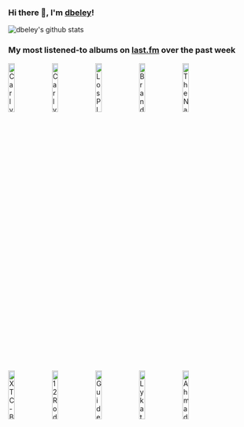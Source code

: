 ### Hi there 👋, I'm [dbeley](https://dbeley.ovh/en)!

![dbeley's github stats](https://github-readme-stats.vercel.app/api?username=dbeley)

### My most listened-to albums on [last.fm](https://www.last.fm/user/d_beley) over the past week

[<img src='https://lastfm.freetls.fastly.net/i/u/300x300/b503d145d1b55c27fe5debb9a33d7765.jpg' width='16%' height='16%' alt='Carly Rae Jepsen - The Loneliest Time'>](https://www.last.fm/music/carly%2brae%2bjepsen/the%2bloneliest%2btime)&nbsp;
[<img src='https://lastfm.freetls.fastly.net/i/u/300x300/e37b70dbc5dd5e6d2c0e294f98d34135.jpg' width='16%' height='16%' alt='Carly Rae Jepsen - The Loveliest Time'>](https://www.last.fm/music/carly%2brae%2bjepsen/the%2bloveliest%2btime)&nbsp;
[<img src='https://lastfm.freetls.fastly.net/i/u/300x300/67d1b2e0094540a9c03f801a5841122d.png' width='16%' height='16%' alt='Los Planetas - Una semana en el motor de un autobús'>](https://www.last.fm/music/los%2bplanetas/una%2bsemana%2ben%2bel%2bmotor%2bde%2bun%2bautob%25c3%25bas)&nbsp;
[<img src='https://lastfm.freetls.fastly.net/i/u/300x300/b83ad2561639445da263470bbc7c06e5.jpg' width='16%' height='16%' alt='Brand New - Science Fiction'>](https://www.last.fm/music/brand%2bnew/science%2bfiction)&nbsp;
[<img src='https://lastfm.freetls.fastly.net/i/u/300x300/1718c111d11bce147b42e6ec6b922414.jpg' width='16%' height='16%' alt='The National - Boxer'>](https://www.last.fm/music/the%2bnational/boxer)&nbsp;
<br>
[<img src='https://lastfm.freetls.fastly.net/i/u/300x300/70030ea1bfe749f1a176b33dc9cc6722.jpg' width='16%' height='16%' alt='XTC - Black Sea (remastered)'>](https://www.last.fm/music/xtc/black%2bsea%2b%2528remastered%2529)&nbsp;
[<img src='https://lastfm.freetls.fastly.net/i/u/300x300/b35aca2f5dfcd3497085d7ad79932d5e.jpg' width='16%' height='16%' alt='12 Rods - Split Personalities'>](https://www.last.fm/music/12%2brods/split%2bpersonalities)&nbsp;
[<img src='https://lastfm.freetls.fastly.net/i/u/300x300/0a8babeb0aa541bfc1183c47b9f46737.png' width='16%' height='16%' alt='Guided by Voices - Bee Thousand'>](https://www.last.fm/music/guided%2bby%2bvoices/bee%2bthousand)&nbsp;
[<img src='https://lastfm.freetls.fastly.net/i/u/300x300/d7e681f8d31de18401319eb84ac3521e.jpg' width='16%' height='16%' alt='Lykathea Aflame - Elvenefris'>](https://www.last.fm/music/lykathea%2baflame/elvenefris)&nbsp;
[<img src='https://lastfm.freetls.fastly.net/i/u/300x300/c5679b83f6f6762fe9b13e64299acfda.jpg' width='16%' height='16%' alt='Ahmad Jamal - Happy Moods'>](https://www.last.fm/music/ahmad%2bjamal/happy%2bmoods)&nbsp;
<br>

